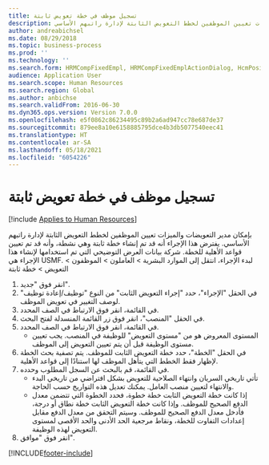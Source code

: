 ```yaml
---
title: تسجيل موظف في خطة تعويض ثابتة
description: بإمكان مدير التعويضات والميزات‬ تعيين الموظفين لخطط التعويض الثابتة لإدارة راتبهم الأساسي.
author: andreabichsel
ms.date: 08/29/2018
ms.topic: business-process
ms.prod: ''
ms.technology: ''
ms.search.form: HRMCompFixedEmpl, HRMCompFixedEmplActionDialog, HcmPositionLookup, HRMCompRefPointLookup, HcmCompensationWorkspace
audience: Application User
ms.search.scope: Human Resources
ms.search.region: Global
ms.author: anbichse
ms.search.validFrom: 2016-06-30
ms.dyn365.ops.version: Version 7.0.0
ms.openlocfilehash: e5f0862c86234495c89b2a6ad947cc78e687de37
ms.sourcegitcommit: 879ee8a10e6158885795dce4b3db5077540eec41
ms.translationtype: HT
ms.contentlocale: ar-SA
ms.lasthandoff: 05/18/2021
ms.locfileid: "6054226"
---
```

# <a name="enroll-an-employee-in-a-fixed-compensation-plan"></a>تسجيل موظف في خطة تعويض ثابتة

[!include [Applies to Human Resources](../includes/applies-to-hr.md)]

بإمكان مدير التعويضات والميزات‬ تعيين الموظفين لخطط التعويض الثابتة لإدارة راتبهم الأساسي. يفترض هذا الإجراء أنه قد تم إنشاء خطة ثابتة وهي نشطة، وأنه قد تم تعيين قواعد الأهلية للخطة. شركة بيانات العرض التوضيحي التي تم استخدامها لإنشاء هذا الإجراء هي USMF. لبدء الإجراء، انتقل إلى الموارد البشرية > العاملون > الموظفون > التعويض > خطة ثابتة

1. انقر فوق "جديد".
2. في الحقل "الإجراء‬"، حدد "إجراء التعويض الثابت‬" من النوع "توظيف/إعادة توظيف‬" لوصف التغيير في تعويض الموظف.
3. في القائمة، انقر فوق الارتباط في الصف المحدد.
4. في الحقل "المنصب"، انقر فوق زر القائمة المنسدلة لفتح البحث.
5. في القائمة، انقر فوق الارتباط في الصف المحدد.
    * المستوى المعروض هو من "مستوى التعويض" للوظيفة في المنصب. يجب تعيين مستوى الوظيفة قبل أن يتم تعيين التعويض إلى الموظف.  
6. في الحقل "الخطة"، حدد خطة التعويض الثابت للموظف. يتم تصفية بحث الخطة لإظهار فقط الخطط التي يتأهل الموظف لها استنادًا إلى قواعد الأهلية.
7. في القائمة، قم بالبحث عن السجل المطلوب وحدده.
    * تأتي تاريخي السريان وانتهاء الصلاحية للتعويض بشكل افتراضي من تاريخي البدء والانتهاء لتعيين منصب العامل. يمكنك تعديل هذه التواريخ حسب الحاجة.  
    * إذا كانت خطة التعويض الثابت خطة خطوة، فحدد الخطوة التي تتضمن معدل الدفع الصحيح للموظف. وإذا كانت خطة التعويض الثابت خطة نطاق أو درجة، فأدخل معدل الدفع الصحيح للموظف. وسيتم التحقق من معدل الدفع مقابل إعدادات التفاوت للخطة، ونقاط مرجعية الحد الأدنى والحد الأقصى لمستوى التعويض لهذه الوظيفة.  
8. انقر فوق "موافق".



[!INCLUDE[footer-include](../includes/footer-banner.md)]